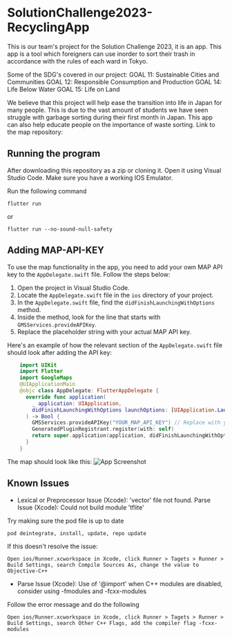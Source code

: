 # SolutionChallenge2023-RecyclingApp
This is our team's project for the Solution Challenge 2023, it is an app. This app is a tool which foreigners can use inorder to sort their trash in accordance with the rules of each ward in Tokyo. 


Some of the SDG's covered in our project:
    GOAL 11: Sustainable Cities and Communities
    GOAL 12: Responsible Consumption and Production
    GOAL 14: Life Below Water
    GOAL 15: Life on Land


We believe that this project will help ease the transition into life in Japan for many people. This is due to the vast amount of students we have seen struggle with garbage sorting during their first month in Japan. This app can also help educate people on the importance of waste sorting.
Link to the map repository: 

## Running the program

After downloading this repository as a zip or cloning it. Open it using Visual Studio Code. Make sure you have a working IOS Emulator.

Run the following command

    flutter run

or

    flutter run --no-sound-null-safety  
    
   
## Adding MAP-API-KEY

To use the map functionality in the app, you need to add your own MAP API key to the `AppDelegate.swift` file. Follow the steps below:

1. Open the project in Visual Studio Code.
2. Locate the `AppDelegate.swift` file in the `ios` directory of your project.
3. In the `AppDelegate.swift` file, find the `didFinishLaunchingWithOptions` method.
4. Inside the method, look for the line that starts with `GMSServices.provideAPIKey`.
5. Replace the placeholder string with your actual MAP API key.

Here's an example of how the relevant section of the `AppDelegate.swift` file should look after adding the API key:

```swift
    import UIKit
    import Flutter
    import GoogleMaps
    @UIApplicationMain
    @objc class AppDelegate: FlutterAppDelegate {
      override func application(
        _ application: UIApplication,
        didFinishLaunchingWithOptions launchOptions: [UIApplication.LaunchOptionsKey: Any]?
      ) -> Bool {
        GMSServices.provideAPIKey("YOUR_MAP_API_KEY") // Replace with your actual MAP API key
        GeneratedPluginRegistrant.register(with: self)
        return super.application(application, didFinishLaunchingWithOptions: launchOptions)
      }
    }
```
The map should look like this:
![App Screenshot](https://drive.google.com/file/d/12IvN2S0uT4f9NaApZGEFGEyMAqq_Otoz/view?usp=sharing)

## Known Issues

- Lexical or Preprocessor Issue (Xcode): 'vector' file not found. Parse Issue (Xcode): Could not build module 'tflite'

Try making sure the pod file is up to date
    
    pod deintegrate, install, update, repo update

If this doesn't resolve the issue:

    Open ios/Runner.xcworkspace in Xcode, click Runner > Tagets > Runner > Build Settings, search Compile Sources As, change the value to Objective-C++
    
    
- Parse Issue (Xcode): Use of '@import' when C++ modules are disabled, consider using -fmodules and -fcxx-modules

Follow the error message and do the following

    Open ios/Runner.xcworkspace in Xcode, click Runner > Tagets > Runner > Build Settings, search Other C++ Flags, add the compiler flag -fcxx-modules


